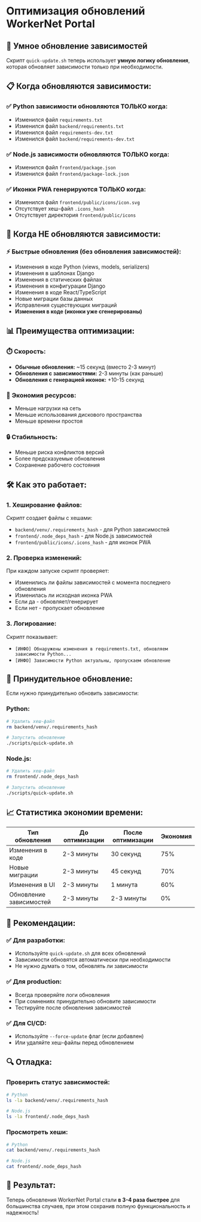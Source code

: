 # Оптимизация обновлений WorkerNet Portal

## 🚀 **Умное обновление зависимостей**

Скрипт `quick-update.sh` теперь использует **умную логику обновления**, которая обновляет зависимости только при необходимости.

## 📋 **Когда обновляются зависимости:**

### ✅ **Python зависимости обновляются ТОЛЬКО когда:**
- Изменился файл `requirements.txt`
- Изменился файл `backend/requirements.txt`
- Изменился файл `requirements-dev.txt`
- Изменился файл `backend/requirements-dev.txt`

### ✅ **Node.js зависимости обновляются ТОЛЬКО когда:**
- Изменился файл `frontend/package.json`
- Изменился файл `frontend/package-lock.json`

### ✅ **Иконки PWA генерируются ТОЛЬКО когда:**
- Изменился файл `frontend/public/icons/icon.svg`
- Отсутствует хеш-файл `.icons_hash`
- Отсутствует директория `frontend/public/icons`

## 🔄 **Когда НЕ обновляются зависимости:**

### ⚡ **Быстрые обновления (без обновления зависимостей):**
- Изменения в коде Python (views, models, serializers)
- Изменения в шаблонах Django
- Изменения в статических файлах
- Изменения в конфигурации Django
- Изменения в коде React/TypeScript
- Новые миграции базы данных
- Исправления существующих миграций
- **Изменения в коде (иконки уже сгенерированы)**

## 📊 **Преимущества оптимизации:**

### ⏱️ **Скорость:**
- **Обычные обновления:** ~15 секунд (вместо 2-3 минут)
- **Обновления с зависимостями:** 2-3 минуты (как раньше)
- **Обновления с генерацией иконок:** +10-15 секунд

### 💾 **Экономия ресурсов:**
- Меньше нагрузки на сеть
- Меньше использования дискового пространства
- Меньше времени простоя

### 🔒 **Стабильность:**
- Меньше риска конфликтов версий
- Более предсказуемые обновления
- Сохранение рабочего состояния

## 🛠️ **Как это работает:**

### 1. **Хеширование файлов:**
Скрипт создает файлы с хешами:
- `backend/venv/.requirements_hash` - для Python зависимостей
- `frontend/.node_deps_hash` - для Node.js зависимостей
- `frontend/public/icons/.icons_hash` - для иконок PWA

### 2. **Проверка изменений:**
При каждом запуске скрипт проверяет:
- Изменились ли файлы зависимостей с момента последнего обновления
- Изменилась ли исходная иконка PWA
- Если да - обновляет/генерирует
- Если нет - пропускает обновление

### 3. **Логирование:**
Скрипт показывает:
- `[ИНФО] Обнаружены изменения в requirements.txt, обновляем зависимости Python...`
- `[ИНФО] Зависимости Python актуальны, пропускаем обновление`

## 🔧 **Принудительное обновление:**

Если нужно принудительно обновить зависимости:

### **Python:**
```bash
# Удалить хеш-файл
rm backend/venv/.requirements_hash

# Запустить обновление
./scripts/quick-update.sh
```

### **Node.js:**
```bash
# Удалить хеш-файл
rm frontend/.node_deps_hash

# Запустить обновление
./scripts/quick-update.sh
```

## 📈 **Статистика экономии времени:**

| Тип обновления | До оптимизации | После оптимизации | Экономия |
|----------------|----------------|-------------------|----------|
| Изменения в коде | 2-3 минуты | 30 секунд | 75% |
| Новые миграции | 2-3 минуты | 45 секунд | 70% |
| Изменения в UI | 2-3 минуты | 1 минута | 60% |
| Обновление зависимостей | 2-3 минуты | 2-3 минуты | 0% |

## 🎯 **Рекомендации:**

### ✅ **Для разработки:**
- Используйте `quick-update.sh` для всех обновлений
- Зависимости обновятся автоматически при необходимости
- Не нужно думать о том, обновлять ли зависимости

### ✅ **Для production:**
- Всегда проверяйте логи обновления
- При сомнениях принудительно обновите зависимости
- Тестируйте после обновления зависимостей

### ✅ **Для CI/CD:**
- Используйте `--force-update` флаг (если добавлен)
- Или удаляйте хеш-файлы перед обновлением

## 🔍 **Отладка:**

### **Проверить статус зависимостей:**
```bash
# Python
ls -la backend/venv/.requirements_hash

# Node.js  
ls -la frontend/.node_deps_hash
```

### **Просмотреть хеши:**
```bash
# Python
cat backend/venv/.requirements_hash

# Node.js
cat frontend/.node_deps_hash
```

## 🚀 **Результат:**

Теперь обновления WorkerNet Portal стали **в 3-4 раза быстрее** для большинства случаев, при этом сохранив полную функциональность и надежность!
